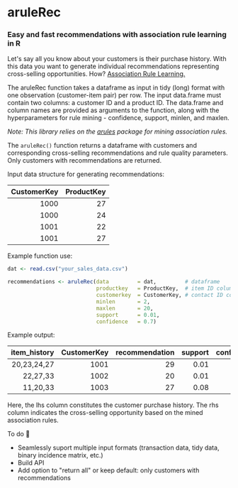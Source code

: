 # aruleRec

### Easy and fast recommendations with association rule learning in R

Let's say all you know about your customers is their purchase history. With this data you want to generate individual recommendations representing cross-selling opportunities. How? [Association Rule Learning.](https://en.wikipedia.org/wiki/Association_rule_learning)

The aruleRec function takes a dataframe as input in tidy (long) format with one observation (customer-item pair) per row. The input data.frame must contain two columns: a customer ID and a product ID. The data.frame and column names are provided as arguments to the function, along with the hyperparameters for rule mining - confidence, support, minlen, and maxlen. 

*Note: This library relies on the [arules](https://cran.r-project.org/web/packages/arules/index.html) package for mining association rules.*

The ```aruleRec()``` function returns a dataframe with customers and corresponding cross-selling recommendations and rule quality parameters. Only customers with recommendations are returned. 

Input data structure for generating recommendations:

| CustomerKey   | ProductKey    |
| ------------: |--------------:|
| 1000          | 27            |
| 1000          | 24            |
| 1001          | 22            |
| 1001          | 27            |


Example function use:

```R
dat <- read.csv("your_sales_data.csv")

recommendations <- aruleRec(data         = dat,         # dataframe
                            productkey   = ProductKey,  # item ID column
                            customerkey  = CustomerKey, # contact ID column
                            minlen       = 2, 
                            maxlen       = 20, 
                            support      = 0.01, 
                            confidence   = 0.7)

```


Example output:

| item_history    | CustomerKey|	recommendation  |	support | confidence  | lift   |	count|
|----------------:|-----------:|-----------------:|----------:|------------:|-------:|--------:|
| 20,23,24,27     |     1001   |	           29   |	0.01    | 0.73	    | 4.24   |	1305 |
| 22,27,33        |     1002   |	           20   |	0.01    | 0.85	    | 1.97   |	1453 |
| 11,20,33        |     1003   |	           27   |	0.08    | 0.75	    | 1.42   |	1151 |

Here, the lhs column constitutes the customer purchase history. The rhs column indicates the cross-selling opportunity based on the mined association rules. 

To do :pencil:
* Seamlessly suport multiple input formats (transaction data, tidy data, binary incidence matrix, etc.)
* Build API 
* Add option to "return all" or keep default: only customers with recommendations
